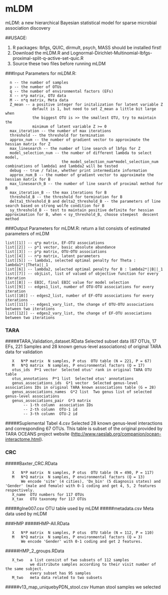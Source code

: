 # mLDM
mLDM: a new hierarchical Bayesian statistical model for sparse microbial association discovery

##USAGE:
  1. R packages: lbfgs, QUIC, dirmult, psych, MASS should be installed first!
  2. Download the mLDM.R and Lognormal-Dirichlet-Multinomial-lbfgs-proximal-split-q-active-set-quic.R
  3. Source these two files before running mLDM

###Input Parameters for mLDM.R:
```
  n -- the number of samples 
  p -- the number of OTUs
  q -- the number of environmental factors (EFs) 
  X -- n*p matrix, OTU data 
  M -- n*q matrix, Meta data 
  Z_mean -- a positive integer for initalization for latent variable Z 
            default is 1, but need to set Z_mean a little bit large when
            the biggest OTU is >> the smallest OTU, try to maintain the 
            minimum of latent variable Z >= 0 
  max_iteration -- the number of max iterations 
  threshold -- the threshold for termination 
  approx_num -- the number of gradient vector to approximate the hessian matrix for Z 
  max_linesearch -- the number of line search of lbfgs for Z 
  model_selection_num -- the number of different lambda to select model,  
                         the model_selection_num*model_selection_num combinations of lambda1 and lambda2 will be tested 
  debug -- true / false, whether print intermediate information 
  approx_num_B -- the number of gradient vector to approximate the hessian matrix for B 
  max_linesearch_B -- the number of line search of proximal method for B
  max_iteration_B -- the max iterations for B 
  threshold_B -- the threshold for termination for B 
  delta1_threshold_B and delta2_threshold_B -- the parameters of line search based on strong wolfe condition for B 
  sy_threshold_B -- test to maintain positive definite for hessian approximation for B, when < sy_threshold_B, choose steepest  descent method
```
###Output Parameters for mLDM.R:
return a list consists of estimated parameters of mLDM
```
list[[1]] -- q*p matrix, EF-OTU associations
list[[2]] -- p*1 vector, basic absolute abundance
list[[3]] -- p*p matrix, OTU-OTU associations
list[[4]] -- n*p matrix, latent parameters
list[[5]] -- lambda1, selected optimal penalty for Theta : lambda1*||Theta||_1
list[[6]] -- lambda2, selected optimal penalty for B : lambda2*||B||_1
list[[7]] -- objList, list of valued of objective function for every iteration
list[[8]] -- EBIC, final EBIC value for model selection 
list[[9]] -- edges1_list, number of OTU-OTU associations for every iteration 
list[[10]] -- edges2_list, number of EF-OTU associations for every iterations
list[[11]] -- edges1_vary_list, the change of OTU-OTU associations between two iterations
list[[12]] -- edges2_vary_list, the change of EF-OTU associations between two iterations
```
### TARA
#####TARA_Validation_dataset.RData
  Selected subset data (67 OTUs, 17 EFs, 221 Samples and 28 known genus-level associations) of original TARA data for validation
```
   X   N*P matrix  N samples, P otus  OTU table (N = 221, P = 67)
   M   N*Q matrix  N samples, P environmental factors (Q = 17)
   otus_ids  P*1 vector  Selected otus' rank in original TARA OTU table
   otus_annotations  P*1 list  Selected otus' annotations
   genus_associations_ids  G*1 vector  Selected genus-level associations IDs in original TARA known associations table (G = 28)
   genus_associations_names  G*2 list  Two genus list of selected genus-level associations
   genus_associations_pair  G*3 matrix  
        -- 1-th column  association IDs
        -- 2-th column  OTU-1 id
        -- 3-th column  OTU-2 id
```
#####Suplemental Tabel 4.csv
Selected 28 known genus-level interactions and corresponding 67 OTUs. This table is subset of the original provided by TARA OCEANS project website (http://www.raeslab.org/companion/ocean-interactome.html).

### CRC
#####Baxter_CRC.RData
```
   X   N*P matrix  N samples, P otus  OTU table (N = 490, P = 117)
   M   N*Q matrix  N samples, P environmental factors (Q = 13)
       We encode 'site' (4 cities), 'Dx_bin' (5 diagnosis states) and 'Gender' (male and female) with 0-1 coding and get 4, 5, 2 features respectively.
   X_name  OTU numbers for 117 OTUs
   X_tax   OTU taxonomy for 117 OTUs
```
#####glne007.csv
OTU table used by mLDM
#####metadata.csv
Meta data used by mLDM

###HMP
#####HMP-All.RData
```
   X   N*P matrix  N samples, P otus  OTU table (N = 112, P = 110)
   M   N*Q matrix  N samples, P environmental factors (Q = 3)
       We encode 'Gender' with 0-1 coding and get 2 features.
```
#####HMP_2_groups.RData
```
   X_two   a list consist of two subsets of 112 samples
           we distribute samples according to their visit number of the same subject.
           every subset has 95 samples
   M_two   meta data related to two subsets
```
#####v13_map_uniquebyPDN_stool.csv
   Human stool samples we selected
